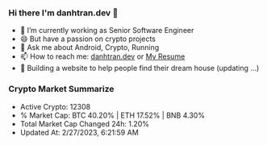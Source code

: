 ### Hi there I'm danhtran.dev 👋

- 🔭 I’m currently working as Senior Software Engineer
- 😄 But have a passion on crypto projects
- 💬 Ask me about Android, Crypto, Running 
- 📫 How to reach me: <a href="https://danhtran.dev" target="_blank">danhtran.dev</a> or <a href="Dan-Resume.pdf" target="_blank">My Resume</a>
- 🌱 Building a website to help people find their dream house (updating ...)

### Crypto Market Summarize
- Active Crypto: 12308
- % Market Cap: BTC 40.20% | ETH 17.52% | BNB 4.30%
- Total Market Cap Changed 24h: 1.20%
- Updated At: 2/27/2023, 6:21:59 AM
